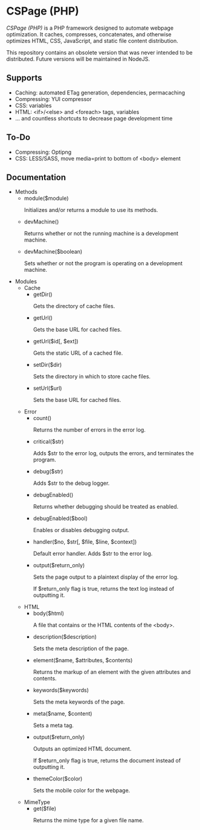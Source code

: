 # CSPage (PHP)
_CSPage (PHP)_ is a PHP framework designed to automate webpage optimization. It caches, compresses, concatenates, and otherwise optimizes HTML, CSS, JavaScript, and static file content distribution.

This repository contains an obsolete version that was never intended to be distributed. Future versions will be maintained in NodeJS.

## Supports
* Caching: automated ETag generation, dependencies, permacaching
* Compressing: YUI compressor
* CSS: variables
* HTML: &lt;if&gt;/&lt;else&gt; and &lt;foreach&gt; tags, variables
* ... and countless shortcuts to decrease page development time

## To-Do
* Compressing: Optipng
* CSS: LESS/SASS, move media=print to bottom of &lt;body&gt; element

## Documentation

* Methods
	* module($module)
		<p>Initializes and/or returns a module to use its methods.</p>
	* devMachine()
		<p>Returns whether or not the running machine is a development machine.</p>
	* devMachine($boolean)
		<p>Sets whether or not the program is operating on a development machine.</p>
* Modules
	* Cache
		* getDir()
			<p>Gets the directory of cache files.</p>
		* getUrl()
			<p>Gets the base URL for cached files.</p>
		* getUrl($id[, $ext])
			<p>Gets the static URL of a cached file.</p>
		* setDir($dir)
			<p>Sets the directory in which to store cache files.</p>
		* setUrl($url)
			<p>Sets the base URL for cached files.</p>
	* Error
		* count()
			<p>Returns the number of errors in the error log.</p>
		* critical($str)
			<p>Adds $str to the error log, outputs the errors, and terminates the program.</p>
		* debug($str)
			<p>Adds $str to the debug logger.</p>
		* debugEnabled()
			<p>Returns whether debugging should be treated as enabled.</p>
		* debugEnabled($bool)
			<p>Enables or disables debugging output.</p>
		* handler($no, $str[, $file, $line, $context])
			<p>Default error handler. Adds $str to the error log.</p>
		* output($return_only)
			<p>Sets the page output to a plaintext display of the error log.</p>
			<p>If $return_only flag is true, returns the text log instead of outputting it.</p>
	* HTML
		* body($html)
			<p>A file that contains or the HTML contents of the &lt;body&gt;.</p>
		* description($description)
			<p>Sets the meta description of the page.</p>
		* element($name, $attributes, $contents)
			<p>Returns the markup of an element with the given attributes and contents.</p>
		* keywords($keywords)
			<p>Sets the meta keywords of the page.</p>
		* meta($name, $content)
			<p>Sets a meta tag.</p>
		* output($return_only)
			<p>Outputs an optimized HTML document.</p>
			<p>If $return_only flag is true, returns the document instead of outputting it.</p>
		* themeColor($color)
			<p>Sets the mobile color for the webpage.</p>
	* MimeType
		* get($file)
			<p>Returns the mime type for a given file name.</p>
